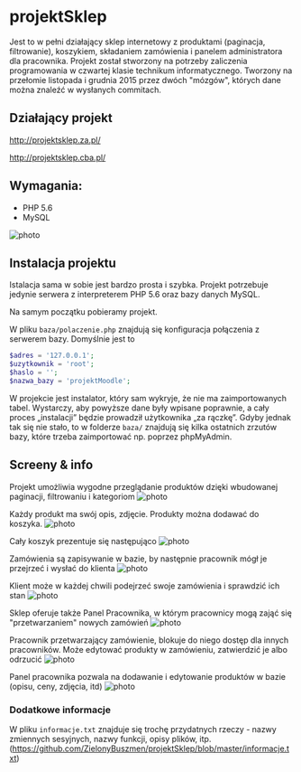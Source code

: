 # projektSklep
Jest to w pełni działający sklep internetowy z produktami (paginacja, filtrowanie), koszykiem, składaniem zamówienia i panelem administratora dla pracownika. Projekt został stworzony na potrzeby zaliczenia programowania w czwartej klasie technikum informatycznego. Tworzony na przełomie listopada i grudnia 2015 przez dwóch "mózgów", których dane można znaleźć w wysłanych commitach. 

## Działający projekt
http://projektsklep.za.pl/

http://projektsklep.cba.pl/

## Wymagania:
- PHP 5.6
- MySQL

![photo](https://raw.githubusercontent.com/ZielonyBuszmen/projektSklep/master/photos_to_readme/1.png)

## Instalacja projektu
Istalacja sama w sobie jest bardzo prosta i szybka. Projekt potrzebuje jedynie serwera z interpreterem PHP 5.6 oraz bazy danych MySQL.

Na samym początku pobieramy projekt.

W pliku `baza/polaczenie.php` znajdują się konfiguracja połączenia z serwerem bazy. Domyślnie jest to
```php
$adres = '127.0.0.1';
$uzytkownik = 'root';
$haslo = '';
$nazwa_bazy = 'projektMoodle';
```
W projekcie jest instalator, który sam wykryje, że nie ma zaimportowanych tabel. Wystarczy, aby powyższe dane były wpisane poprawnie, a cały proces „instalacji” będzie prowadził użytkownika „za rączkę”. Gdyby jednak tak się nie stało, to w folderze `baza/` znajdują się kilka ostatnich zrzutów bazy, które trzeba zaimportować np. poprzez phpMyAdmin.

## Screeny & info

Projekt umożliwia wygodne przeglądanie produktów dzięki wbudowanej paginacji, filtrowaniu i kategoriom
![photo](https://raw.githubusercontent.com/ZielonyBuszmen/projektSklep/master/photos_to_readme/2.png)

Każdy produkt ma swój opis, zdjęcie. Produkty można dodawać do koszyka.
![photo](https://raw.githubusercontent.com/ZielonyBuszmen/projektSklep/master/photos_to_readme/3.png)

Cały koszyk prezentuje się następująco
![photo](https://raw.githubusercontent.com/ZielonyBuszmen/projektSklep/master/photos_to_readme/4.png)

Zamówienia są zapisywanie w bazie, by następnie pracownik mógł je przejrzeć i wysłać do klienta
![photo](https://raw.githubusercontent.com/ZielonyBuszmen/projektSklep/master/photos_to_readme/5.png)

Klient może w każdej chwili podejrzeć swoje zamówienia i sprawdzić ich stan
![photo](https://raw.githubusercontent.com/ZielonyBuszmen/projektSklep/master/photos_to_readme/6.png)

Sklep oferuje także Panel Pracownika, w którym pracownicy mogą zająć się "przetwarzaniem" nowych zamówień
![photo](https://raw.githubusercontent.com/ZielonyBuszmen/projektSklep/master/photos_to_readme/8.png)

Pracownik przetwarzający zamówienie, blokuje do niego dostęp dla innych pracowników. Może edytować produkty w zamówieniu, zatwierdzić je albo odrzucić
![photo](https://raw.githubusercontent.com/ZielonyBuszmen/projektSklep/master/photos_to_readme/12.png)

Panel pracownika pozwala na dodawanie i edytowanie produktów w bazie (opisu, ceny, zdjęcia, itd)
![photo](https://raw.githubusercontent.com/ZielonyBuszmen/projektSklep/master/photos_to_readme/9.png)


### Dodatkowe informacje
W pliku `informacje.txt` znajduje się trochę przydatnych rzeczy - nazwy zmiennych sesyjnych, nazwy funkcji, opisy plików, itp. 
(https://github.com/ZielonyBuszmen/projektSklep/blob/master/informacje.txt)



